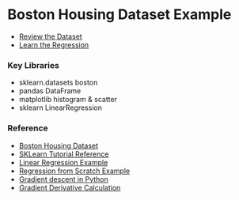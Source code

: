 # Boston Housing Dataset Example

* [Review the Dataset](https://github.com/EN10/BostonHousing/blob/main/Boston_Housing_Dataset.ipynb)
* [Learn the Regression](https://github.com/EN10/BostonHousing/blob/main/Boston_Housing_Learn_Regression.ipynb)

### Key Libraries
* sklearn.datasets boston
* pandas DataFrame
* matplotlib histogram & scatter
* sklearn LinearRegression

### Reference
* [Boston Housing Dataset](https://www.cs.toronto.edu/~delve/data/boston/bostonDetail.html)
* [SKLearn Tutorial Reference](https://amitg0161.medium.com/sklearn-linear-regression-tutorial-with-boston-house-dataset-cde74afd460a)
* [Linear Regression Example](https://github.com/greyhatguy007/Machine-Learning-Specialization-Coursera/blob/main/C1%20-%20Supervised%20Machine%20Learning:%20Regression%20and%20Classification/week2/Optional%20Labs/C1_W2_Lab06_Sklearn_Normal_Soln.ipynb)
* [Regression from Scratch Example](https://www.kaggle.com/code/aakashns/pytorch-basics-linear-regression-from-scratch)
* [Gradient descent in Python](https://www.geeksforgeeks.org/how-to-implement-a-gradient-descent-in-python-to-find-a-local-minimum)
* [Gradient Derivative Calculation](https://towardsdatascience.com/gradient-descent-from-scratch-e8b75fa986cc)
